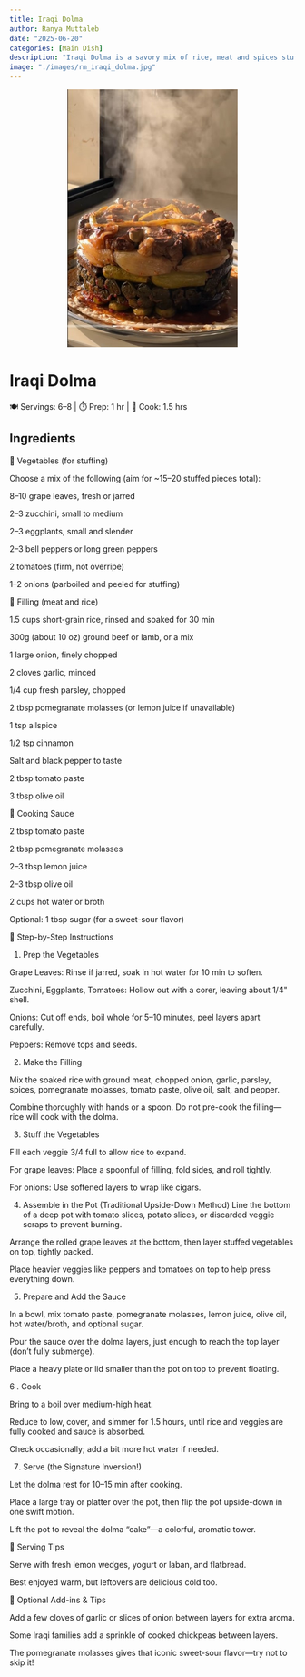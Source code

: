 ```yaml
---
title: Iraqi Dolma
author: Ranya Muttaleb
date: "2025-06-20"
categories: [Main Dish]
description: "Iraqi Dolma is a savory mix of rice, meat and spices stuffed into vegtables like grape leaves, eggplant and peppers, then simmered in a tangy tomate-pomegrante sauce and served flipped like a cake."
image: "./images/rm_iraqi_dolma.jpg"
---
```


<p align="center">
  <img src="./images/rm_iraqi_dolma.jpg" alt="Iraqi Dolma" width="300"/>
</p>

# Iraqi Dolma
🍽 Servings: 6–8 | ⏱ Prep: 1 hr | 🍲 Cook: 1.5 hrs

## Ingredients

🍅 Vegetables (for stuffing)

Choose a mix of the following (aim for ~15–20 stuffed pieces total):

8–10 grape leaves, fresh or jarred

2–3 zucchini, small to medium

2–3 eggplants, small and slender

2–3 bell peppers or long green peppers

2 tomatoes (firm, not overripe)

1–2 onions (parboiled and peeled for stuffing)


🍖 Filling (meat and rice)

1.5 cups short-grain rice, rinsed and soaked for 30 min

300g (about 10 oz) ground beef or lamb, or a mix

1 large onion, finely chopped

2 cloves garlic, minced

1/4 cup fresh parsley, chopped

2 tbsp pomegranate molasses (or lemon juice if unavailable)

1 tsp allspice

1/2 tsp cinnamon

Salt and black pepper to taste

2 tbsp tomato paste

3 tbsp olive oil


🍅 Cooking Sauce

2 tbsp tomato paste

2 tbsp pomegranate molasses

2–3 tbsp lemon juice

2–3 tbsp olive oil

2 cups hot water or broth


Optional: 1 tbsp sugar (for a sweet-sour flavor)

🔪 Step-by-Step Instructions

1. Prep the Vegetables
   
  Grape Leaves: Rinse if jarred, soak in hot water for 10 min to soften.

  Zucchini, Eggplants, Tomatoes: Hollow out with a corer, leaving about 1/4" shell.

  Onions: Cut off ends, boil whole for 5–10 minutes, peel layers apart carefully.

  Peppers: Remove tops and seeds.


2. Make the Filling

  Mix the soaked rice with ground meat, chopped onion, garlic, parsley, spices, pomegranate molasses, tomato paste, olive oil, salt, and pepper.

  Combine thoroughly with hands or a spoon. Do not pre-cook the filling—rice will cook with the dolma.

3. Stuff the Vegetables
   
  Fill each veggie 3/4 full to allow rice to expand.

   For grape leaves: Place a spoonful of filling, fold sides, and roll tightly.

  For onions: Use softened layers to wrap like cigars.


4. Assemble in the Pot (Traditional Upside-Down Method)
  Line the bottom of a deep pot with tomato slices, potato slices, or discarded veggie scraps to prevent burning.

  Arrange the rolled grape leaves at the bottom, then layer stuffed vegetables on top, tightly packed.

  Place heavier veggies like peppers and tomatoes on top to help press everything down.


5. Prepare and Add the Sauce
   
  In a bowl, mix tomato paste, pomegranate molasses, lemon juice, olive oil, hot water/broth, and optional sugar.

  Pour the sauce over the dolma layers, just enough to reach the top layer (don’t fully submerge).

  Place a heavy plate or lid smaller than the pot on top to prevent floating.


 6 . Cook

  Bring to a boil over medium-high heat.

  Reduce to low, cover, and simmer for 1.5 hours, until rice and veggies are fully cooked and sauce is absorbed.

  Check occasionally; add a bit more hot water if needed.

7. Serve (the Signature Inversion!)
   
  Let the dolma rest for 10–15 min after cooking.

  Place a large tray or platter over the pot, then flip the pot upside-down in one swift motion.

  Lift the pot to reveal the dolma “cake”—a colorful, aromatic tower.

🍋 Serving Tips
  
  Serve with fresh lemon wedges, yogurt or laban, and flatbread.

  Best enjoyed warm, but leftovers are delicious cold too.

📝 Optional Add-ins & Tips

Add a few cloves of garlic or slices of onion between layers for extra aroma.

Some Iraqi families add a sprinkle of cooked chickpeas between layers.

The pomegranate molasses gives that iconic sweet-sour flavor—try not to skip it!

